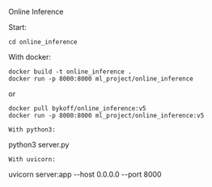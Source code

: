 Online Inference

Start:
~~~
cd online_inference
~~~
With docker:

~~~
docker build -t online_inference .
docker run -p 8000:8000 ml_project/online_inference
~~~

or
~~~
docker pull bykoff/online_inference:v5
docker run -p 8000:8000 ml_project/online_inference:v5
~~~

~~~
With python3:
~~~
python3 server.py
~~~
With uvicorn:
~~~
uvicorn server:app --host 0.0.0.0 --port 8000
~~~

